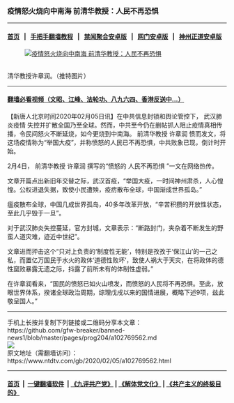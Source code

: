 ### 疫情怒火烧向中南海 前清华教授：人民不再恐惧
------------------------

#### [首页](https://github.com/gfw-breaker/banned-news1/blob/master/README.md) &nbsp;&nbsp;|&nbsp;&nbsp; [手把手翻墙教程](https://github.com/gfw-breaker/guides/wiki) &nbsp;&nbsp;|&nbsp;&nbsp; [禁闻聚合安卓版](https://github.com/gfw-breaker/bn-android) &nbsp;&nbsp;|&nbsp;&nbsp; [网门安卓版](https://github.com/oGate2/oGate) &nbsp;&nbsp;|&nbsp;&nbsp; [神州正道安卓版](https://github.com/SzzdOgate/update) 



<div><div class="featured_image">
 <a href="https://i.ntdtv.com/assets/uploads/2019/04/112.jpg" target="_blank">
  <figure>
   <img alt="疫情怒火烧向中南海 前清华教授：人民不再恐惧" src="https://i.ntdtv.com/assets/uploads/2019/04/112-800x450.jpg"/>
  </figure><br/>
 </a>
 <span class="caption">
  清华教授许章润。（推特图片）
 </span>
</div>
</div><hr/>

#### [翻墙必看视频（文昭、江峰、法轮功、八九六四、香港反送中...）](https://github.com/gfw-breaker/banned-news1/blob/master/pages/link3.md)

<div><div class="post_content" itemprop="articleBody">
 <p>
  【新唐人北京时间2020年02月05日讯】在中共信息封锁和舆论管控下，
  <ok href="https://www.ntdtv.com/gb/442749.htm">
   武汉肺炎疫情
  </ok>
  失控并扩散全国乃至全球。然而，中共至今仍在删帖抓人阻止疫情真相传播，令民间怒火不断延烧，如今更烧到中南海。
  <ok href="https://www.ntdtv.com/gb/前清华教授.htm">
   前清华教授
  </ok>
  <ok href="https://www.ntdtv.com/gb/许章润.htm">
   许章润
  </ok>
  愤而发文，将这场疫情称为“举国大疫”，并称愤怒的人民已不再恐惧，中共败象已现，倒计时开始。
 </p>
 <p>
  2月4日，
  <ok href="https://www.ntdtv.com/gb/前清华教授.htm">
   前清华教授
  </ok>
  <ok href="https://www.ntdtv.com/gb/许章润.htm">
   许章润
  </ok>
  撰写的“愤怒的
  <ok href="https://www.ntdtv.com/gb/人民不再恐惧.htm">
   人民不再恐惧
  </ok>
  ”一文在网络热传。
 </p>
 <p>
  文章开篇点出新旧年交替之际，武汉首疫，“举国大疫，一时间神州肃杀，人心惶惶。公权进退失据，致使小民遭殃，疫疠散布全球，中国渐成世界孤岛。”
 </p>
 <p>
  瘟疫散布全球，中国几成世界孤岛，40多年改革开放，“辛苦积攒的开放性状态，至此几乎毁于一旦”。
 </p>
 <p>
  对于武汉肺炎失控蔓延，官方封城，文章表示：“断路封门，夹杂着不断发生的野蛮人道灾难，迹近中世纪”。
 </p>
 <p>
  文章进而抨击这个“只对上负责的‘制度性无能’，特别是孜孜于‘保江山’的一己之私，而置亿万国民于水火的政体‘道德性败坏’，致使人祸大于天灾，在将政体的德性窳败暴露无遗之际，抖露了前所未有的体制性虚弱。”
 </p>
 <p>
  在许章润看来，“国民的愤怒已如火山喷发，而愤怒的人民将不再恐惧。至此，放眼世界体系，揆诸全球政治周期，综理戊戌以来的国情进展，概略下述9项，兹此敬呈国人。”
 </p>
</div></div>
<hr/>
手机上长按并复制下列链接或二维码分享本文章：<br/>
https://github.com/gfw-breaker/banned-news1/blob/master/pages/prog204/a102769562.md <br/>
<a href='https://github.com/gfw-breaker/banned-news1/blob/master/pages/prog204/a102769562.md'><img src='https://github.com/gfw-breaker/banned-news1/blob/master/pages/prog204/a102769562.md.png'/></a> <br/>
原文地址（需翻墙访问）：https://www.ntdtv.com/gb/2020/02/05/a102769562.html


------------------------
#### [首页](https://github.com/gfw-breaker/banned-news1/blob/master/README.md) &nbsp;|&nbsp; [一键翻墙软件](https://github.com/gfw-breaker/nogfw/blob/master/README.md) &nbsp;| [《九评共产党》](https://github.com/gfw-breaker/9ping.md/blob/master/README.md#九评之一评共产党是什么) | [《解体党文化》](https://github.com/gfw-breaker/jtdwh.md/blob/master/README.md) | [《共产主义的终极目的》](https://github.com/gfw-breaker/gczydzjmd.md/blob/master/README.md)


<img src='http://gfw-breaker.win/banned-news/pages/prog204/a102769562.md' width='0px' height='0px'/>